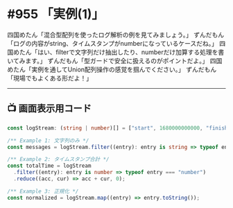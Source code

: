 # #955 「実例(1)」

四国めたん「混合型配列を使ったログ解析の例を見てみましょう。」
ずんだもん「ログの内容がstring、タイムスタンプがnumberになっているケースだね。」
四国めたん「はい、filterで文字列だけ抽出したり、numberだけ加算する処理を書いてみます。」
ずんだもん「型ガードで安全に扱えるのがポイントだよ。」
四国めたん「実例を通してUnion配列操作の感覚を掴んでください。」
ずんだもん「現場でもよくある形だよ！」

---

## 📺 画面表示用コード

```typescript
const logStream: (string | number)[] = ["start", 1680000000000, "finish", 1680000005000];

/** Example 1: 文字列のみ */
const messages = logStream.filter((entry): entry is string => typeof entry === "string");

/** Example 2: タイムスタンプ合計 */
const totalTime = logStream
  .filter((entry): entry is number => typeof entry === "number")
  .reduce((acc, cur) => acc + cur, 0);

/** Example 3: 正規化 */
const normalized = logStream.map((entry) => entry.toString());
```
